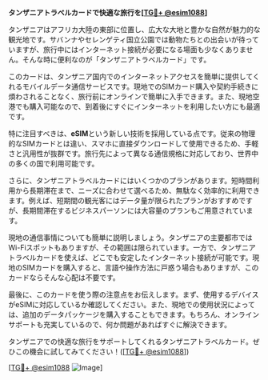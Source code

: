 **タンザニアトラベルカードで快適な旅行を[[TG💪+ @esim1088](https://t.me/s/esim1088)]**

タンザニアはアフリカ大陸の東部に位置し、広大な大地と豊かな自然が魅力的な観光地です。サバンナやセレンゲティ国立公園では動物たちとの出会いが待っていますが、旅行中にはインターネット接続が必要になる場面も少なくありません。そんな時に便利なのが「タンザニアトラベルカード」です。

このカードは、タンザニア国内でのインターネットアクセスを簡単に提供してくれるモバイルデータ通信サービスです。現地でのSIMカード購入や契約手続きに煩わされることなく、旅行前にオンラインで簡単に入手できます。また、現地空港でも購入可能なので、到着後にすぐにインターネットを利用したい方にも最適です。

特に注目すべきは、**eSIM**という新しい技術を採用している点です。従来の物理的なSIMカードとは違い、スマホに直接ダウンロードして使用できるため、手軽さと汎用性が抜群です。旅行先によって異なる通信規格に対応しており、世界中の多くの国で利用可能です。

さらに、タンザニアトラベルカードにはいくつかのプランがあります。短時間利用から長期滞在まで、ニーズに合わせて選べるため、無駄なく効率的に利用できます。例えば、短期間の観光客にはデータ量が限られたプランがおすすめですが、長期間滞在するビジネスパーソンには大容量のプランもご用意されています。

現地の通信事情についても簡単に説明しましょう。タンザニアの主要都市ではWi-Fiスポットもありますが、その範囲は限られています。一方で、タンザニアトラベルカードを使えば、どこでも安定したインターネット接続が可能です。現地のSIMカードを購入すると、言語や操作方法に戸惑う場合もありますが、このカードならそんな心配は不要です。

最後に、このカードを使う際の注意点をお伝えします。まず、使用するデバイスがeSIMに対応しているか確認してください。また、現地での使用状況によっては、追加のデータパッケージを購入することもできます。もちろん、オンラインサポートも充実しているので、何か問題があればすぐに解決できます。

タンザニアでの快適な旅行をサポートしてくれるタンザニアトラベルカード。ぜひこの機会に試してみてください！([[TG💪+ @esim1088](https://t.me/s/esim1088)])

[[TG💪+ @esim1088](https://t.me/s/esim1088) ![Image](https://i.postimg.cc/Y0z9fWf4/image.png)]